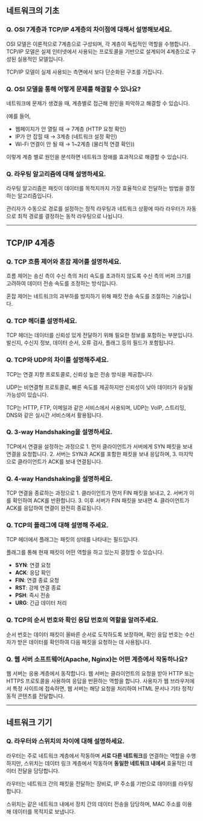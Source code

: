 ## 네트워크의 기초 

### Q. OSI 7계층과 TCP/IP 4계층의 차이점에 대해서 설명해보세요.

OSI 모델은 이론적으로 7계층으로 구성되며, 각 계층이 독립적인 역할을 수행합니다. TCP/IP 모델은 실제 인터넷에서 사용되는 프로토콜을 기반으로 설계되어 4계층으로 구성된 실용적인 모델입니다.

TCP/IP 모델이 실제 사용되는 측면에서 보다 단순화된 구조를 가집니다.

### Q. OSI 모델을 통해 어떻게 문제를 해결할 수 있나요?

네트워크에 문제가 생겼을 때, 계층별로 접근해 원인을 파악하고 해결할 수 있습니다. 

(예를 들어,

- 웹페이지가 안 열릴 때 → 7계층 (HTTP 요청 확인)
- IP가 안 잡힐 때 → 3계층 (네트워크 설정 확인)
- Wi-Fi 연결이 안 될 때 → 1~2계층 (물리적 연결 확인))

이렇게 계층 별로 원인을 분석하면 네트워크 장애를 효과적으로 해결할 수 있습니다.

### Q. 라우팅 알고리즘에 대해 설명하세요.

라우팅 알고리즘은 패킷이 데이터를 목적지까지 가장 효율적으로 전달하는 방법을 결정하는 알고리즘입니다.

관리자가 수동으로 경로를 설정하는 정적 라우팅과 네트워크 상황에 따라 라우터가 자동으로 최적 경로를 결정하는 동적 라우팅으로 나뉩니다.

***

## TCP/IP 4계층

### Q. TCP 흐름 제어와 혼잡 제어를 설명하세요.

흐름 제어는 송신 측이 수신 측의 처리 속도를 초과하지 않도록 수신 측의 버퍼 크기를 고려하여 데이터 전송 속도를 조정하는 방식입니다. 

혼잡 제어는 네트워크의 과부하를 방지하기 위해 패킷 전송 속도를 조절하는 기술입니다.

### Q. TCP 헤더를 설명하세요.

TCP 헤더는 데이터를 신뢰성 있게 전달하기 위해 필요한 정보를 포함하는 부분입니다. 발신지, 수신지 정보, 데이터 순서, 오류 검사, 플래그 등의 필드가 포함됩니다.

### Q. TCP와 UDP의 차이를 설명해주세요.

TCP는 연결 지향 프로토콜로, 신뢰성 높은 전송 방식을 제공합니다. 

UDP는 비연결형 프로토콜로, 빠른 속도를 제공하지만 신뢰성이 낮아 데이터가 유실될 가능성이 있습니다. 

TCP는 HTTP, FTP, 이메일과 같은 서비스에서 사용되며, UDP는 VoIP, 스트리밍, DNS와 같은 실시간 서비스에서 활용됩니다.


### Q. 3-way Handshaking을 설명하세요.

TCP에서 연결을 설정하는 과정으로 1. 먼저 클라이언트가 서버에게 SYN 패킷을 보내 연결을 요청합니다. 2. 서버는 SYN과 ACK를 포함한 패킷을 보내 응답하며, 3. 마지막으로 클라이언트가 ACK를 보내 연결됩니다.


### Q. 4-way Handshaking을 설명하세요.

TCP 연결을 종료하는 과정으로 1. 클라이언트가 먼저 FIN 패킷을 보내고, 2. 서버가 이를 확인하여 ACK를 반환합니다. 3. 이후 서버가 FIN 패킷을 보내면 4. 클라이언트가 ACK를 응답하여 연결이 완전히 종료됩니다.

### Q. TCP의 플래그에 대해 설명해 주세요.

TCP 헤더에서 플래그는 패킷의 상태를 나타내는 필드입니다. 

플래그를 통해 현재 패킷이 어떤 역할을 하고 있는지 결정할 수 있습니다.

- **SYN**: 연결 요청
- **ACK**: 응답 확인
- **FIN**: 연결 종료 요청
- **RST**: 강제 연결 종료
- **PSH**: 즉시 전송
- **URG**: 긴급 데이터 처리

### Q. TCP의 순서 번호와 확인 응답 번호의 역할을 알려주세요.

순서 번호는 데이터 패킷이 올바른 순서로 도착하도록 보장하며, 확인 응답 번호는 수신자가 받은 데이터를 확인하여 다음 패킷을 요청하는 데 사용됩니다.

### Q. 웹 서버 소프트웨어(Apache, Nginx)는 어떤 계층에서 작동하나요?

웹 서버는 응용 계층에서 동작합니다. 웹 서버는 클라이언트의 요청을 받아 HTTP 또는 HTTPS 프로토콜을 사용하여 응답을 반환하는 역할을 합니다. 사용자가 웹 브라우저에서 특정 사이트에 접속하면, 웹 서버는 해당 요청을 처리하여 HTML 문서나 기타 정적/동적 콘텐츠를 전달합니다.
***
## 네트워크 기기

### Q. 라우터와 스위치의 차이에 대해 설명하세요.

라우터는 주로 네트워크 계층에서 작동하며 **서로 다른 네트워크**를 연결하는 역할을 수행하지만, 스위치는 데이터 링크 계층에서 작동하며 **동일한 네트워크 내에서** 효율적인 데이터 전달을 담당합니다.

라우터는 네트워크 간의 패킷을 전달하는 장비로, IP 주소를 기반으로 데이터를 라우팅합니다. 

스위치는 같은 네트워크 내에서 장치 간의 데이터 전송을 담당하며, MAC 주소를 이용해 데이터를 목적지로 보냅니다.
